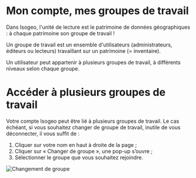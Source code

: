 # Mon compte, mes groupes de travail

Dans Isogeo, l'unité de lecture est le patrimoine de données géographiques : à chaque patrimoine son groupe de travail !

Un groupe de travail est un ensemble d'utilisateurs (administrateurs, éditeurs ou lecteurs) travaillant sur un patrimoine (= inventaire).

Un utilisateur peut appartenir à plusieurs groupes de travail, à différents niveaux selon chaque groupe.

# Accéder à plusieurs groupes de travail

Votre compte Isogeo peut être lié à plusieurs groupes de travail. Le cas échéant, si vous souhaitez changer de groupe de travail, inutile de vous déconnecter, il vous suffit de :

1.	Cliquer sur votre nom en haut à droite de la page ;
2.	Cliquer sur « Changer de groupe », une pop-up s’ouvre ;
3.	Sélectionner le groupe que vous souhaitez rejoindre.

![Changement de groupe](/images/user_switch_group.gif "Changer de groupe")
